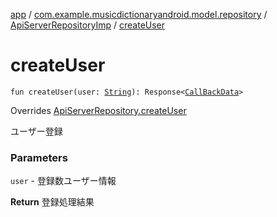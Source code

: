 [app](../../index.md) / [com.example.musicdictionaryandroid.model.repository](../index.md) / [ApiServerRepositoryImp](index.md) / [createUser](./create-user.md)

# createUser

`fun createUser(user: `[`String`](https://kotlinlang.org/api/latest/jvm/stdlib/kotlin/-string/index.html)`): Response<`[`CallBackData`](../../com.example.musicdictionaryandroid.model.entity/-call-back-data/index.md)`>`

Overrides [ApiServerRepository.createUser](../-api-server-repository/create-user.md)

ユーザー登録

### Parameters

`user` - 登録数ユーザー情報

**Return**
登録処理結果

